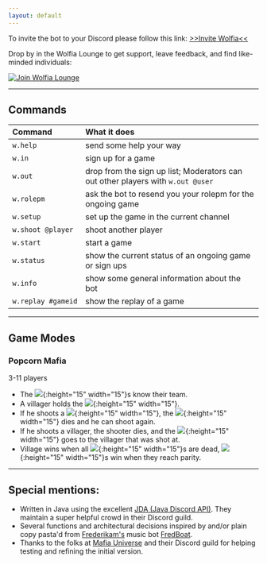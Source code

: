 ```yaml
---
layout: default
---
```


To invite the bot to your Discord please follow this link:
[>>Invite Wolfia<<](https://discordapp.com/oauth2/authorize?&client_id=306583221565521921&scope=bot)

Drop by in the Wolfia Lounge to get support, leave feedback, and find like-minded individuals:

[![Join Wolfia Lounge](https://discordapp.com/api/guilds/315944983754571796/embed.png?style=banner2)](https://discord.gg/nvcfX3q)

* * *

## Commands

| Command            | What it does                                                                    |
|:-------------------|:--------------------------------------------------------------------------------|
| `w.help`           | send some help your way                                                         |
| `w.in`             | sign up for a game                                                              |
| `w.out`            | drop from the sign up list; Moderators can out other players with `w.out @user` |
| `w.rolepm`         | ask the bot to resend you your rolepm for the ongoing game                      |
| `w.setup`          | set up the game in the current channel                                          |
| `w.shoot @player`  | shoot another player                                                            |
| `w.start`          | start a game                                                                    |
| `w.status`         | show the current status of an ongoing game or sign ups                          |
| `w.info`           | show some general information about the bot                                     |
| `w.replay #gameid` | show the replay of a game                                                       |


* * *

## Game Modes

### Popcorn Mafia
3-11 players

- The ![](https://canary.discordapp.com/assets/04ff67f3321f9158ad57242a5412782b.svg){:height="15" width="15"}s know their team.
- A villager holds the ![](https://canary.discordapp.com/assets/3071dbc60204c84ca0cf423b8b08a204.svg){:height="15" width="15"}.
- If he shoots a ![](https://canary.discordapp.com/assets/04ff67f3321f9158ad57242a5412782b.svg){:height="15" width="15"}, the ![](https://canary.discordapp.com/assets/04ff67f3321f9158ad57242a5412782b.svg){:height="15" width="15"} dies and he can shoot again.
- If he shoots a villager, the shooter dies, and the ![](https://canary.discordapp.com/assets/3071dbc60204c84ca0cf423b8b08a204.svg){:height="15" width="15"} goes to the villager that was shot at.
- Village wins when all ![](https://canary.discordapp.com/assets/04ff67f3321f9158ad57242a5412782b.svg){:height="15" width="15"}s are dead, ![](https://canary.discordapp.com/assets/04ff67f3321f9158ad57242a5412782b.svg){:height="15" width="15"}s win when they reach parity.

* * *

## Special mentions:
- Written in Java using the excellent [JDA (Java Discord API)](https://github.com/DV8FromTheWorld/JDA). They maintain a super helpful crowd in their Discord guild.
- Several functions and architectural decisions inspired by and/or plain copy pasta'd from [Frederikam's](https://github.com/Frederikam) music bot [FredBoat](https://github.com/Frederikam/FredBoat).
- Thanks to the folks at [Mafia Universe](http://www.mafiauniverse.com) and their Discord guild for helping testing and refining the initial version.